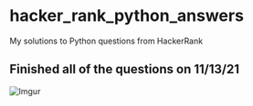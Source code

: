 # hacker_rank_python_answers
My solutions to Python questions from HackerRank 

## Finished all of the questions on 11/13/21
![Imgur](https://imgur.com/0RBigJt.jpg)
